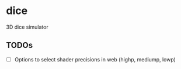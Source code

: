 # dice
3D dice simulator

## TODOs

- [ ] Options to select shader precisions in web (highp, mediump, lowp)
